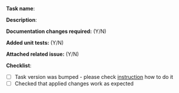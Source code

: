 **Task name**: <Name of changed or new pipeline task>

**Description**: <Describe your changes here>

**Documentation changes required:** (Y/N) <Please mark if documentation changes are required>

**Added unit tests:** (Y/N) <Please mark if unit tests were added or updated according changes>

**Attached related issue:** (Y/N) <Please add link to related issue here>

**Checklist**:
- [ ] Task version was bumped - please check [instruction](https://github.com/microsoft/azure-pipelines-tasks/tree/master/docs/taskversionbumping.md) how to do it
- [ ] Checked that applied changes work as expected
